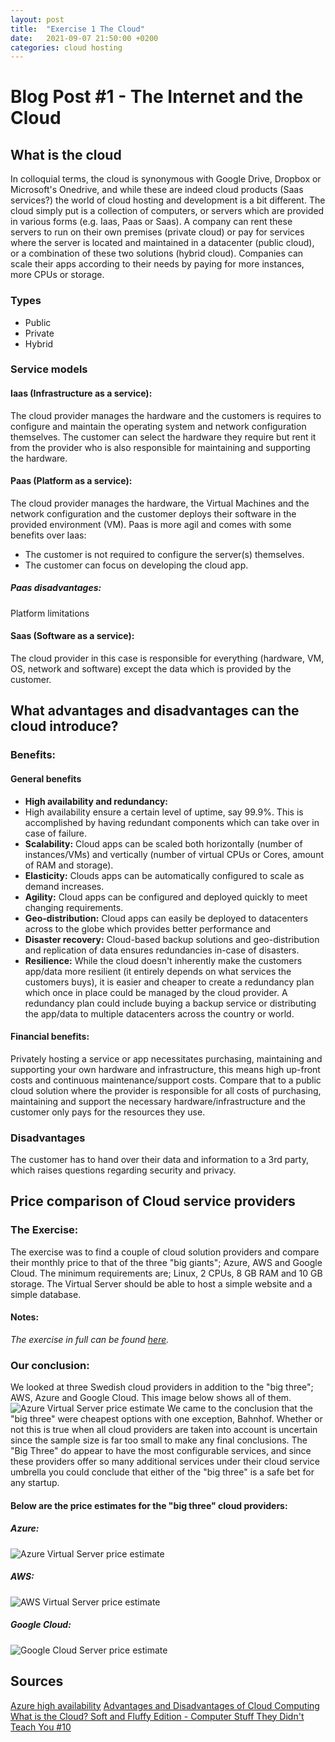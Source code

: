 ```yaml
---
layout: post
title:  "Exercise 1 The Cloud"
date:   2021-09-07 21:50:00 +0200
categories: cloud hosting
---
```

# Blog Post #1 - The Internet and the Cloud

## What is the cloud

In colloquial terms, the cloud is synonymous with Google Drive, Dropbox or Microsoft's Onedrive, and while these are indeed cloud products (Saas services?) the world of cloud hosting and development is a bit different. The cloud simply put is a collection of computers, or servers which are provided in various forms (e.g. Iaas, Paas or Saas). A company can rent these servers to run on their own premises (private cloud) or pay for services where the server is located and maintained in a datacenter (public cloud), or a combination of these two solutions (hybrid cloud). Companies can scale their apps according to their needs by paying for more instances, more CPUs or storage.

### Types
- Public
- Private
- Hybrid

### Service models
#### Iaas (Infrastructure as a service):
The cloud provider manages the hardware and the customers is requires to configure and maintain the operating system and network configuration themselves. The customer can select the hardware they require but rent it from the provider who is also responsible for maintaining and supporting the hardware.

#### Paas (Platform as a service):
The cloud provider manages the hardware, the Virtual Machines and the network configuration and the customer deploys their software in the provided environment (VM). Paas is more agil and comes with some benefits over Iaas:
- The customer is not required to configure the server(s) themselves.
- The customer can focus on developing the cloud app.
##### Paas disadvantages:
Platform limitations

#### Saas (Software as a service):
The cloud provider in this case is responsible for everything (hardware, VM, OS, network and software) except the data which is provided by the customer.

## What advantages and disadvantages can the cloud introduce?
### Benefits:
#### General benefits
- **High availability and redundancy:**
- High availability ensure a certain level of uptime, say 99.9%. This is accomplished by having redundant components which can take over in case of failure.
- **Scalability:** Cloud apps can be scaled both horizontally (number of instances/VMs) and vertically (number of virtual CPUs or Cores, amount of RAM and storage).
- **Elasticity:** Clouds apps can be automatically configured to scale as demand increases.
- **Agility:** Cloud apps can be configured and deployed quickly to meet changing requirements.
- **Geo-distribution:** Cloud apps can easily be deployed to datacenters across to the globe which provides better performance and
- **Disaster recovery:** Cloud-based backup solutions and geo-distribution and replication of data ensures redundancies in-case of disasters.
- **Resilience:** While the cloud doesn't inherently make the customers app/data more resilient (it entirely depends on what services the customers buys), it is easier and cheaper to create a redundancy plan which once in place could be managed by the cloud provider. A redundancy plan could include buying a backup service or distributing the app/data to multiple datacenters across the country or world.

#### Financial benefits:
Privately hosting a service or app necessitates purchasing, maintaining and supporting your own hardware and infrastructure, this means high up-front costs and continuous maintenance/support costs. Compare that to a public cloud solution where the provider is responsible for all costs of purchasing, maintaining and support the necessary hardware/infrastructure and the customer only pays for the resources they use.

### Disadvantages
The customer has to hand over their data and information to a 3rd party, which raises questions regarding security and privacy.



##  Price comparison of Cloud service providers
### The Exercise:
The exercise was to find a couple of cloud solution providers and compare their monthly price to that of the three "big giants"; Azure, AWS and Google Cloud.
The minimum requirements are; Linux, 2 CPUs, 8 GB RAM and 10 GB storage. The Virtual Server should be able to host a simple website and a simple database.
#### Notes:
_The exercise in full can be found [here][exercise]._

### Our conclusion:
We looked at three Swedish cloud providers in addition to the "big three"; AWS, Azure and Google Cloud. This image below shows all of them.
![Azure Virtual Server price estimate](/Molnapplikationer-Blogg/assets/images/cloud-providers-price-comparison-spreadsheet.png)
We came to the conclusion that the "big three" were cheapest options with one exception, Bahnhof. Whether or not this is true when all cloud providers are taken into account is uncertain since the sample size is far too small to make any final conclusions.
The "Big Three" do appear to have the most configurable services, and since these providers offer so many additional services under their cloud service umbrella you could conclude that either of the "big three" is a safe bet for any startup.

#### Below are the price estimates for the "big three" cloud providers:
##### Azure:
![Azure Virtual Server price estimate](/Molnapplikationer-Blogg/assets/images/azure-virtual-server-price-estimate.png)
##### AWS:
![AWS Virtual Server price estimate](/Molnapplikationer-Blogg/assets/images/aws-virtual-server-price-estimate.png)
##### Google Cloud:
![Google Cloud Server price estimate](/Molnapplikationer-Blogg/assets/images/google-cloud-virtual-server-price-estimate.png)


## Sources
[Azure high availability][source-1]
[Advantages and Disadvantages of Cloud Computing][source-2]
[What is the Cloud? Soft and Fluffy Edition - Computer Stuff They Didn't Teach You #10][source-3]


[exercise]: https://pgbsnh20.github.io/PGBSNH20-molnapplikationer/cloud-lectures/introduction#pris-uppgift
[source-1]: https://cloud.netapp.com/blog/azure-high-availability-basic-concepts-and-a-checklist
[source-2]: https://www.stratospherenetworks.com/advantages-and-disadvantages-of-cloud.html
[source-3]: https://www.youtube.com/watch?v=BO6jvQ88ICQ
